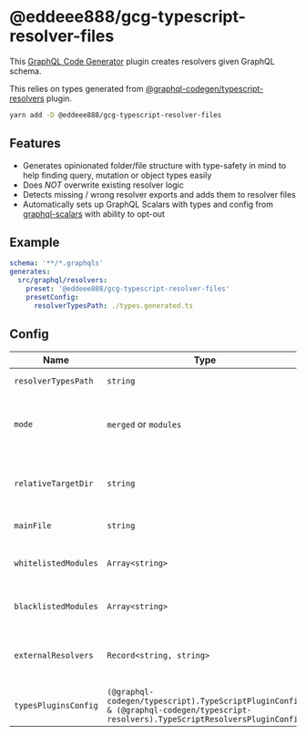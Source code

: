 # @eddeee888/gcg-typescript-resolver-files

This [GraphQL Code Generator](https://www.the-guild.dev/graphql/codegen) plugin creates resolvers given GraphQL schema.

This relies on types generated from [@graphql-codegen/typescript-resolvers](https://the-guild.dev/graphql/codegen/plugins/typescript/typescript-resolvers) plugin.

```bash
yarn add -D @eddeee888/gcg-typescript-resolver-files
```

## Features

- Generates opinionated folder/file structure with type-safety in mind to help finding query, mutation or object types easily
- Does _NOT_ overwrite existing resolver logic
- Detects missing / wrong resolver exports and adds them to resolver files
- Automatically sets up GraphQL Scalars with types and config from [graphql-scalars](https://github.com/Urigo/graphql-scalars) with ability to opt-out

## Example

```yml
schema: '**/*.graphqls'
generates:
  src/graphql/resolvers:
    preset: '@eddeee888/gcg-typescript-resolver-files'
    presetConfig:
      resolverTypesPath: ./types.generated.ts
```

## Config

| Name                 | Type                                                                                                                             | Description                                                                                                                                                                                                                                      |
| -------------------- | -------------------------------------------------------------------------------------------------------------------------------- | ------------------------------------------------------------------------------------------------------------------------------------------------------------------------------------------------------------------------------------------------ |
| `resolverTypesPath`  | `string`                                                                                                                         | (Required) Relative path to type file generated by `typescript-resolvers` plugin.                                                                                                                                                                |
| `mode`               | `merged` or `modules`                                                                                                            | (Default: `modules`) How files are collocated. `modules` detects containing dir of a schema file as "modules", then split resolvers into those modules. `merged` treats `baseOutputDir` as the one and only module and generates resolvers.      |
| `relativeTargetDir`  | `string`                                                                                                                         | Relative path to target dir. For `config.mode=merged`, files will be generated into `<baseOutputDir>/<relativeTargetDir>`. For `config.mode=modules`, files will be generated into `<baseOutputDir>/<moduleName>/<relativeTargetDir>`            |
| `mainFile`           | `string`                                                                                                                         | File that puts all generated resolvers together. Relative from `baseOutputDir`                                                                                                                                                                   |
| `whitelistedModules` | `Array<string>`                                                                                                                  | (Only works with `config.mode=modules`) Whitelists modules to generate files and entries in main file. By default all modules are whitelisted. Useful for gradual migrations.                                                                    |
| `blacklistedModules` | `Array<string>`                                                                                                                  | (Only works with `config.mode=modules`) Blacklists modules to avoid generate files and entries in main file. Useful for gradual migrations.                                                                                                      |
| `externalResolvers`  | `Record<string, string>`                                                                                                         | Map of relative or absolute path (prefixed with `~`) to external or existing resolvers. e.g. `DateTime: ~graphql-scalars#DateTimeResolver`, `Query.me: '~@org/meResolver#default as meResolver'`, `User: 'otherResolvers#User as UserResolver'`. |
| `typesPluginsConfig` | `(@graphql-codegen/typescript).TypeScriptPluginConfig & (@graphql-codegen/typescript-resolvers).TypeScriptResolversPluginConfig` | Takes [typescript config](https://www.the-guild.dev/graphql/codegen/plugins/typescript/typescript) and [typescript-resolvers config](https://www.the-guild.dev/graphql/codegen/plugins/typescript/typescript-resolvers) to override the defaults |
